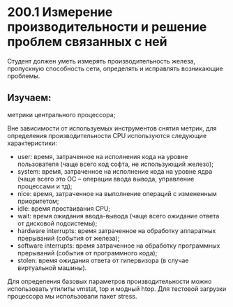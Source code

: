 # 200.1 Измерение производительности и решение проблем связанных с ней

Студент должен уметь измерять производительность железа, пропускную способность сети, определять и исправлять возникающие проблемы.

## Изучаем:

метрики центрального процессора;

Вне зависимости от используемых инструментов снятия метрик, для определения производительности CPU используются следующие характеристики:

- user: время, затраченное на исполнения кода на уровне пользователя (чаще всего код софта, не использующий железо);
- system: время, затраченное на исполнение кода на уровне ядра (чаще всего это ОС – операции ввода вывода, управление процессами и тд);
- nice: время, затраченное на выполнение операций с измененным приоритетом;
- idle: время простаивания CPU;
- wait: время ожидания ввода-вывода (чаще всего ожидание ответа от дисковой подсистемы);
- hardware interrupts: время затраченное на обработку аппаратных прерываний (события от железа);
- software interrupts: время затраченное на обработку программных прерываний (события от программного кода);
- stolen: время ожидания ответа от гипервизора (в случае виртуальной машины).

Для определения базовых параметров производительности можно использовать утилиты vmstat, top и модный htop. Для тестовой загрузки процессора мы использовали пакет stress.
